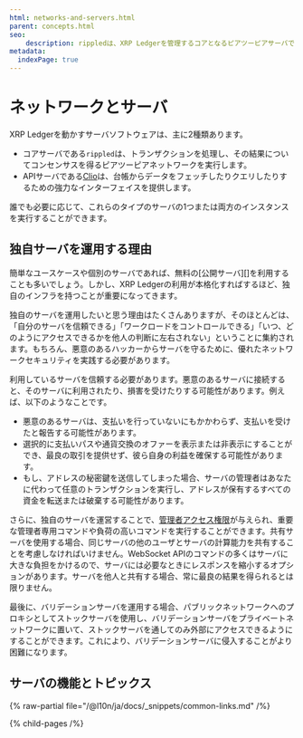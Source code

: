```yaml
---
html: networks-and-servers.html
parent: concepts.html
seo:
    description: rippledは、XRP Ledgerを管理するコアとなるピアツーピアサーバです。
metadata:
  indexPage: true
---
```

# ネットワークとサーバ

XRP Ledgerを動かすサーバソフトウェアは、主に2種類あります。

- コアサーバである`rippled`は、トランザクションを処理し、その結果についてコンセンサスを得るピアツーピアネットワークを実行します。
- APIサーバである[Clio](the-clio-server.md)は、台帳からデータをフェッチしたりクエリしたりするための強力なインターフェイスを提供します。

誰でも必要に応じて、これらのタイプのサーバの1つまたは両方のインスタンスを実行することができます。

## 独自サーバを運用する理由

簡単なユースケースや個別のサーバであれば、無料の[公開サーバ][]を利用することも多いでしょう。しかし、XRP Ledgerの利用が本格化すればするほど、独自のインフラを持つことが重要になってきます。

独自のサーバを運用したいと思う理由はたくさんありますが、そのほとんどは、「自分のサーバを信頼できる」「ワークロードをコントロールできる」「いつ、どのようにアクセスできるかを他人の判断に左右されない」ということに集約されます。もちろん、悪意のあるハッカーからサーバを守るために、優れたネットワークセキュリティを実践する必要があります。

利用しているサーバを信頼する必要があります。悪意のあるサーバに接続すると、そのサーバに利用されたり、損害を受けたりする可能性があります。例えば、以下のようなことです。

* 悪意のあるサーバは、支払いを行っていないにもかかわらず、支払いを受けたと報告する可能性があります。
* 選択的に支払いパスや通貨交換のオファーを表示または非表示にすることができ、最良の取引を提供せず、彼ら自身の利益を確保する可能性があります。
* もし、アドレスの秘密鍵を送信してしまった場合、サーバの管理者はあなたに代わって任意のトランザクションを実行し、アドレスが保有するすべての資金を転送または破棄する可能性があります。

さらに、独自のサーバを運営することで、[管理者アクセス権限](../../tutorials/http-websocket-apis/build-apps/get-started.md#管理者アクセス権限)が与えられ、重要な管理者専用コマンドや負荷の高いコマンドを実行することができます。共有サーバを使用する場合、同じサーバの他のユーザとサーバの計算能力を共有することを考慮しなければいけません。WebSocket APIのコマンドの多くはサーバに大きな負担をかけるので、サーバには必要なときにレスポンスを縮小するオプションがあります。サーバを他人と共有する場合、常に最良の結果を得られるとは限りません。

最後に、バリデーションサーバを運用する場合、パブリックネットワークへのプロキシとしてストックサーバを使用し、バリデーションサーバをプライベートネットワークに置いて、ストックサーバを通してのみ外部にアクセスできるようにすることができます。これにより、バリデーションサーバに侵入することがより困難になります。

## サーバの機能とトピックス

<!-- provided by the auto-generated table of children -->

{% raw-partial file="/@l10n/ja/docs/_snippets/common-links.md" /%}


{% child-pages /%}

